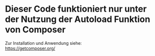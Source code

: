 # Dieser Code funktioniert nur unter der Nutzung der Autoload Funktion von Composer
Zur Installation und Anwendung siehe:  
https://getcomposer.org/ 